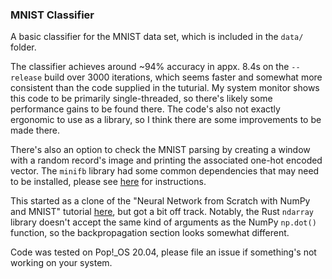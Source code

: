 ### MNIST Classifier

A basic classifier for the MNIST data set, which is included in the `data/` folder.

The classifier achieves around ~94% accuracy in appx. 8.4s on the `--release` build over 3000 iterations, which seems faster and somewhat more consistent than the code supplied in the tuturial. My system monitor shows this code to be primarily single-threaded, so there's likely some performance gains to be found there. The code's also not exactly ergonomic to use as a library, so I think there are some improvements to be made there. 

There's also an option to check the MNIST parsing by creating a window with a random record's image and printing the associated one-hot encoded vector. The `minifb` library had some common dependencies that may need to be installed, please see [here](https://github.com/emoon/rust_minifb) for instructions. 

This started as a clone of the "Neural Network from Scratch with NumPy and MNIST" tutorial [here](https://mlfromscratch.com/neural-network-tutorial/#/), but got a bit off track. Notably, the Rust `ndarray` library doesn't accept the same kind of arguments as the NumPy `np.dot()` function, so the backpropagation section looks somewhat different. 

Code was tested on Pop!_OS 20.04, please file an issue if something's not working on your system. 